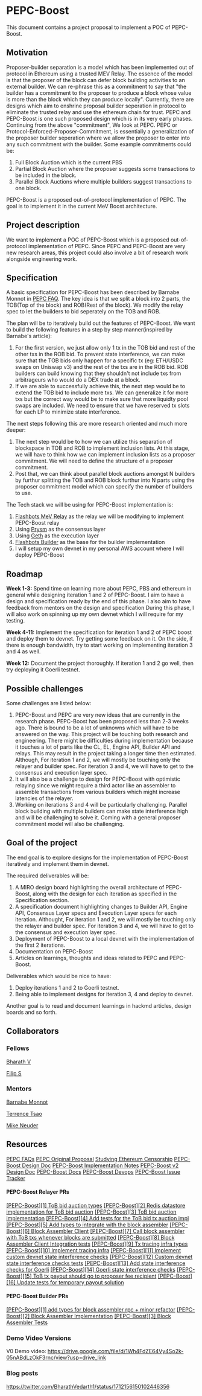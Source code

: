 # PEPC-Boost

This document contains a project proposal to implement a POC of PEPC-Boost.  

## Motivation

Proposer-builder separation is a model which has been implemented out of protocol in Ethereum using a trusted MEV Relay. The essence of the model is that the proposer of the block can defer block building activities to an external builder. We can re-phrase this as a commitment to say that "the builder has a commitment to the proposer to produce a block whose value is more than the block which they can produce locally".
Currently, there are designs which aim to enshrine proposal builder seperation in protocol to eliminate the trusted relay and use the ethereum chain for trust. PEPC and PEPC-Boost is one such proposed design which is in its very early phases.
Continuing from the above "commitment", We look at PEPC. PEPC or Protocol-Enforced-Proposer-Commitment, is essentially a generalization of the proposer builder seperation where we allow the proposer to enter into any such commitment with the builder. Some example commitments could be:
1. Full Block Auction which is the current PBS
2. Partial Block Auction where the proposer suggests some transactions to be included in the block. 
3. Parallel Block Auctions where multiple builders suggest transactions to one block.

PEPC-Boost is a proposed out-of-protocol implementation of PEPC. The goal is to implement it in the current MeV Boost architecture.

## Project description

We want to implement a POC of PEPC-Boost which is a proposed out-of-protocol implementation of PEPC. Since PEPC and PEPC-Boost are very new research areas, this project could also involve a bit of research work alongside engineering work.

## Specification

A basic specification for PEPC-Boost has been described by Barnabe Monnot in [PEPC FAQ](https://efdn.notion.site/PEPC-FAQ-0787ba2f77e14efba771ff2d903d67e4#a2d2d17abe90414e88d667ad10d91afe).
The key idea is that we split a block into 2 parts, the TOB(Top of the block) and ROB(Rest of the block). We modify the relay spec to let the builders to bid seperately on the TOB and ROB.

The plan will be to iteratively build out the features of PEPC-Boost. We want to build the following features in a step by step manner(inspired by Barnabe's article):
1. For the first version, we just allow only 1 tx in the TOB bid and rest of the other txs in the ROB bid. To prevent state interference, we can make sure that the TOB bids only happen for a specific tx (eg: ETH/USDC swaps on Uniswap v3) and the rest of the txs are in the ROB bid. ROB builders can build knowing that they shouldn't not include txs from arbitrageurs who would do a DEX trade at a block.
2. If we are able to successfully achieve this, the next step would be to extend the TOB bid to include more txs. We can generalize it for more txs but the correct way would be to make sure that more liquidty pool swaps are included. We need to ensure that we have reserved tx slots for each LP to minimize state interference.

The next steps following this are more research oriented and much more deeper:
1. The next step would be to how we can utilize this separation of blockspace in TOB and ROB to implement inclusion lists. At this stage, we will have to think how we can implement inclusion lists as a proposer commitment. We will need to define the structure of a proposer commitment.
2. Post that, we can think about parallel block auctions amongst N builders by furthur splitting the TOB and ROB block furthur into N parts using the proposer commitment model which can specify the number of builders to use.


The Tech stack we will be using for PEPC-Boost implementation is:
1. [Flashbots MeV Relay](https://github.com/flashbots/mev-boost-relay) as the relay we will be modifying to implement PEPC-Boost relay
2. Using [Prysm](https://github.com/prysmaticlabs/prysm) as the consensus layer
3. Using [Geth](https://github.com/ethereum/go-ethereum) as the execution layer
4. [Flashbots Builder](https://github.com/flashbots/builder) as the base for the builder implementation 
5. I will setup my own devnet in my personal AWS account where I will deploy PEPC-Boost

## Roadmap

**Week 1-3:**
Spend time on learning more about PEPC, PBS and ethereum in general while designing iteration 1 and 2 of PEPC-Boost. I aim to have a design and specification ready by the end of this phase. I also aim to have feedback from mentors on the design and specification
During this phase, I will also work on spinning up my own devnet which I will require for my testing.

**Week 4-11:**
Implement the specification for iteration 1 and 2 of PEPC boost and deploy them to devnet. Try getting some feedback on it. On the side, if there is enough bandwidth, try to start working on implementing iteration 3 and 4 as well.

**Week 12:**
Document the project thoroughly. If iteration 1 and 2 go well, then try deploying it Goerli testnet.

## Possible challenges

Some challenges are listed below: 

1. PEPC-Boost and PEPC are very new ideas that are currently in the research phase. PEPC-Boost has been proposed less than 2-3 weeks ago. There is bound to be a lot of unknowns which will have to be answered on the way. This project will be touching both research and engineering. There might be difficulties during implementation because it touches a lot of parts like the CL, EL, Engine API, Builder API and relays. This may result in the project taking a longer time then estimated. Although, For iteration 1 and 2, we will mostly be touching only the relayer and builder spec. For iteration 3 and 4, we will have to get to the consensus and execution layer spec.
2. It will also be a challenge to design for PEPC-Boost with optimistic relaying since we might require a third actor like an assembler to assemble transactions from various builders which might increase latencies of the relayer.
3. Working on iterations 3 and 4 will be particularly challenging. Parallel block building with multiple builders can make state interference high and will be challenging to solve it. Coming with a general proposer commitment model will also be challenging. 

## Goal of the project
The end goal is to explore designs for the implementation of PEPC-Boost iteratively and implement them in devnet.

The required deliverables will be:
1. A MIRO design board highlighting the overall architecture of PEPC-Boost, along with the design for each iteration as specified in the Specification section.
2. A specification document highlighting changes to Builder API, Engine API, Consensus Layer specs and Execution Layer specs for each iteration. Althought, For iteration 1 and 2, we will mostly be touching only the relayer and builder spec. For iteration 3 and 4, we will have to get to the consensus and execution layer spec.
3. Deployment of PEPC-Boost to a local devnet with the implementation of the first 2 iterations.
4. Documentation on PEPC-Boost
5. Articles on learnings, thoughts and ideas related to PEPC and PEPC-Boost. 

Deliverables which would be nice to have:
1. Deploy iterations 1 and 2 to Goerli testnet.
2. Being able to implement designs for iteration 3, 4 and deploy to devnet.

Another goal is to read and document learnings in hackmd articles, design boards and so forth.

## Collaborators

### Fellows 
[Bharath V](https://github.com/bharath-123)

[Filip S](https://github.com/fisiroky)

### Mentors

[Barnabe Monnot](https://github.com/barnabemonnot) 

[Terrence Tsao](https://github.com/terencechain)

[Mike Neuder](https://github.com/michaelneuder)

## Resources

[PEPC FAQs](https://efdn.notion.site/PEPC-FAQ-0787ba2f77e14efba771ff2d903d67e4#a2d2d17abe90414e88d667ad10d91afe)
[PEPC Original Proposal](https://ethresear.ch/t/unbundling-pbs-towards-protocol-enforced-proposer-commitments-pepc/13879?u=barnabe)
[Studying Ethereum Censorship](https://hackmd.io/@oLeaCeNDTl-O01HPNj9_sw/B1-3hBojh)
[PEPC-Boost Design Doc](https://docs.google.com/document/d/1wa4J48lYqgnFz3JbCIrR97LIX7S5Z5_SjPG2ZTZQUgE/edit)
[PEPC-Boost Implementation Notes](https://hackmd.io/cvl87wD-T1y13qoJlWWB-Q)
[PEPC-Boost v2 Design Doc](https://docs.google.com/document/d/1DLse86yGLId2idQUIJbaiGxY_RxMxz3LhtdinbA3q4Q/edit)
[PEPC-Boost Docs](https://github.com/bharath-123/pepc-boost-docs)
[PEPC-Boost Devops](https://github.com/bharath-123/pepc-boost-devops)
[PEPC-Boost Issue Tracker](https://github.com/bharath-123/pepc-boost-relay/issues)

#### PEPC-Boost Relayer PRs
[[PEPC-Boost][1] ToB bid auction types](https://github.com/bharath-123/pepc-boost-relay/pull/4)
[[PEPC-Boost][2] Redis datastore implementation for ToB bid auction](https://github.com/bharath-123/pepc-boost-relay/pull/5)
[[PEPC-Boost][3] ToB bid auction implementation](https://github.com/bharath-123/pepc-boost-relay/pull/6)
[[PEPC-Boost][4] Add tests for the ToB bid tx auction impl](https://github.com/bharath-123/pepc-boost-relay/pull/7)
[[PEPC-Boost][5] Add types to integrate with the block assembler](https://github.com/bharath-123/pepc-boost-relay/pull/8)
[[PEPC-Boost][6] Block Assembler Client](https://github.com/bharath-123/pepc-boost-relay/pull/9)
[[PEPC-Boost][7] Call block assembler with ToB txs whenever blocks are submitted](https://github.com/bharath-123/pepc-boost-relay/pull/10)
[[PEPC-Boost][8] Block Assembler Client Integration tests](https://github.com/bharath-123/pepc-boost-relay/pull/11)
[[PEPC-Boost][9] Tx tracing infra types](https://github.com/bharath-123/pepc-boost-relay/pull/13)
[[PEPC-Boost][10] Implement tracing infra](https://github.com/bharath-123/pepc-boost-relay/pull/14)
[[PEPC-Boost][11] Implement custom devnet state interference checks](https://github.com/bharath-123/pepc-boost-relay/pull/15)
[[PEPC-Boost][12] Custom devnet state interference checks tests](https://github.com/bharath-123/pepc-boost-relay/pull/16)
[[PEPC-Boost][13] Add state interference checks for Goerli](https://github.com/bharath-123/pepc-boost-relay/pull/17)
[[PEPC-Boost][14] Goerli state interference checks](https://github.com/bharath-123/pepc-boost-relay/pull/18)
[[PEPC-Boost][15] ToB tx payout should go to proposer fee recipient](https://github.com/bharath-123/pepc-boost-relay/pull/19)
[[PEPC-Boost][16] Update tests for temporary payout solution](https://github.com/bharath-123/pepc-boost-relay/pull/20)

#### PEPC-Boost Builder PRs
[[PEPC-Boost][1] add types for block assembler rpc + minor refactor](https://github.com/bharath-123/pepc-boost-builder/pull/7)
[[PEPC-Boost][2] Block Assembler Implementation](https://github.com/bharath-123/pepc-boost-builder/pull/9)
[[PEPC-Boost][3] Block Assembler Tests](https://github.com/bharath-123/pepc-boost-builder/pull/11)

### Demo Video Versions

V0 Demo video: https://drive.google.com/file/d/1Wh4FdZE64Vy4So2k-05nABdLzOkF3rnc/view?usp=drive_link

### Blog posts

https://twitter.com/BharathVedarth1/status/1712156150102446356